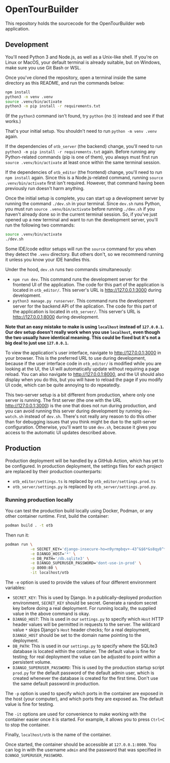 # OpenTourBuilder

This repository holds the sourcecode for the OpenTourBuilder web application.

## Development

You'll need Python 3 and Node.js, as well as a Unix-like shell. If you're on Linux or MacOS, your default terminal is already suitable, but on Windows, make sure you use Git Bash or WSL.

Once you've cloned the repository, open a terminal inside the same directory as this README, and run the commands below:

```sh
npm install
python3 -m venv .venv
source .venv/bin/activate
python3 -m pip install -r requirements.txt
```

(If the `python3` command isn't found, try `python` (no `3`) instead and see if that works.)

That's your initial setup. You shouldn't need to run `python -m venv .venv` again.

If the dependencies of `otb_server` (the backend) change, you'll need to run `python3 -m pip install -r requirements.txt` again. Before running any Python-related commands (pip is one of them), you always must first run `source .venv/bin/activate` at least once within the same terminal session.

If the dependencies of `otb_editor` (the frontend) change, you'll need to run `npm install` again. Since this is a Node.js-related command, running `source .venv/bin/activate` first isn't required. However, that command having been previously run doesn't harm anything.

Once the initial setup is complete, you can start up a development server by running the command `./dev.sh` in your terminal. Since `dev.sh` runs Python, you must run `source .venv/bin/activate` before running `./dev.sh` if you haven't already done so in the current terminal session. So, if you've just opened up a new terminal and want to run the development server, you'll run the following two commands:
```sh
source .venv/bin/activate
./dev.sh
```
Some IDE/code editor setups will run the `source` command for you when they detect the `.venv` directory. But others don't, so we recommend running it unless you know your IDE handles this.

Under the hood, `dev.sh` runs two commands simultaneously:
- `npm run dev`. This command runs the development server for the frontend UI of the application. The code for this part of the application is located in `otb_editor/`. This server's URL is http://127.0.0.1:3000 during development.
- `python3 manage.py runserver`. This command runs the development server for the backend API of the aplication. The code for this part of the application is located in `otb_server/`. This server's URL is http://127.0.0.1:8000 during development.

**Note that an easy mistake to make is using `localhost` instead of `127.0.0.1`. Our dev setup doesn't really work when you use `localhost`, even though the two usually have identical meaning. This could be fixed but it's not a big deal to just use `127.0.0.1`.**

To view the application's user interface, navigate to http://127.0.0.1:3000 in your browser. This is the preferred URL to use during development, because if the user interface code in `otb_editor/` is modified while you are looking at the UI, the UI will automatically update without requiring a page reload. You can also navigate to http://127.0.0.1:8000, and the UI should also display when you do this, but you will have to reload the page if you modify UI code, which can be quite annoying to do repeatedly.

This two-server setup is a bit different from production, where only one server is running. The first server (the one with the URL http://127.0.0.1:3000) is the one that does not run during production, and you can avoid running this server during development by running `dev-watch.sh` instead of `dev.sh`. There's not really any reason to do this other than for debugging issues that you think might be due to the split-server configuration. Otherwise, you'll want to use `dev.sh`, because it gives you access to the automatic UI updates described above.

## Production

Production deployment will be handled by a GitHub Action, which has yet to be configured. In production deployment, the settings files for each project are replaced by their production counterparts:
- `otb_editor/settings.ts` is replaced by `otb_editor/settings.prod.ts`
- `otb_server/settings.py` is replaced by `otb_server/settings.prod.py`.

### Running production locally

You can test the production build locally using Docker, Podman, or any other container runtime. First, build the container:

```sh
podman build . -t otb
```

Then run it:

```sh
podman run \
           -e SECRET_KEY='django-insecure-ho=n9yrmpbqv+-43^&$6*&s8qy8^*!&y2)afnxx7^@%+18werk' \
           -e DJANGO_HOST='*' \
           -e DB_PATH='/db.sqlite3' \
           -e DJANGO_SUPERUSER_PASSWORD='dont-use-in-prod' \
           -p 8000:80 \
           -it localhost/otb
```

The `-e` option is used to provide the values of four different environment variables:
 - `SECRET_KEY`: This is used by Django. In a publically-deployed production environment, `SECRET_KEY` should be secret. Generate a random secret key before doing a real deployment. For running locally, the supplied value in the above command is okay.
 - `DJANGO_HOST`: This is used in our `settings.py` to specify which `Host` HTTP header values will be permitted in requests to the server. The wildcard value `*` skips Django's `Host` header checks; for a real deployment, `DJANGO_HOST` should be set to the domain name pointing to the deployment.
 - `DB_PATH`: This is used in our `settings.py` to specify where the SQLite3 database is located within the container. The default value is fine for testing; for real deployment the value can be adjusted to point within a persistent volume.
 - `DJANGO_SUPERUSER_PASSWORD`: This is used by the production startup script `prod.py` for the default password of the default admin user, which is created whenever the database is created for the first time. Don't use the same default password in production.

The `-p` option is used to specify which ports in the container are exposed in the host (your computer), and which ports they are exposed as. The default value is fine for testing.

The `-it` options are used for convenience to make working with the container easier once it is started. For example, it allows you to press `Ctrl+C` to stop the container.

Finally, `localhost/otb` is the name of the container.

Once started, the container should be accessible at `127.0.0.1:8000`. You can log in with the username `admin` and the password that was specified in `DJANGO_SUPERUSER_PASSWORD`.

